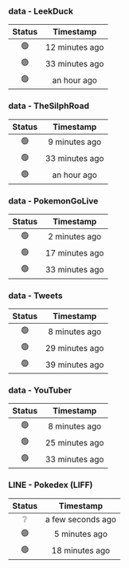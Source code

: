 ### data - LeekDuck
| Status | Timestamp |
|:------:|:---------:|
| 🟢 | 12 minutes ago |
| 🟢 | 33 minutes ago |
| 🟢 | an hour ago |

### data - TheSilphRoad
| Status | Timestamp |
|:------:|:---------:|
| 🟢 | 9 minutes ago |
| 🟢 | 33 minutes ago |
| 🟢 | an hour ago |

### data - PokemonGoLive
| Status | Timestamp |
|:------:|:---------:|
| 🟢 | 2 minutes ago |
| 🟢 | 17 minutes ago |
| 🟢 | 33 minutes ago |

### data - Tweets
| Status | Timestamp |
|:------:|:---------:|
| 🟢 | 8 minutes ago |
| 🟢 | 29 minutes ago |
| 🟢 | 39 minutes ago |

### data - YouTuber
| Status | Timestamp |
|:------:|:---------:|
| 🟢 | 8 minutes ago |
| 🟢 | 25 minutes ago |
| 🟢 | 33 minutes ago |

### LINE - Pokedex (LIFF)
| Status | Timestamp |
|:------:|:---------:|
| ❔ | a few seconds ago |
| 🟢 | 5 minutes ago |
| 🟢 | 18 minutes ago |

